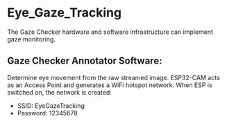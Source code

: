 # Eye_Gaze_Tracking
The Gaze Checker hardware and software infrastructure can implement gaze monitoring.

## Gaze Checker Annotator Software:
Determine eye movement from the raw streamed image. ESP32-CAM acts as an Access Point and generates a WiFi hotspot network. When ESP is switched on, the network is created:
- SSID: EyeGazeTracking
- Password: 12345678
